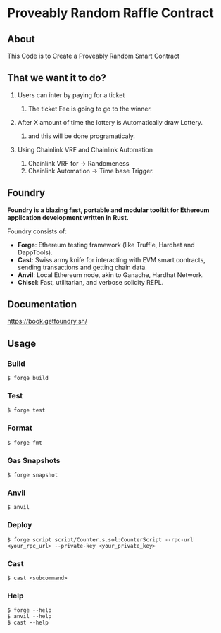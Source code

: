 # Proveably Random Raffle Contract

## About

This Code is to Create a Proveably Random Smart Contract

## That we want it to do?

1. Users can inter by paying for a ticket

   1. The ticket Fee is going to go to the winner.

2. After X amount of time the lottery is Automatically draw Lottery.

   1. and this will be done programaticaly.

3. Using Chainlink VRF and Chainlink Automation
   1. Chainlink VRF for -> Randomeness
   2. Chainlink Automation -> Time base Trigger.

## Foundry

**Foundry is a blazing fast, portable and modular toolkit for Ethereum application development written in Rust.**

Foundry consists of:

- **Forge**: Ethereum testing framework (like Truffle, Hardhat and DappTools).
- **Cast**: Swiss army knife for interacting with EVM smart contracts, sending transactions and getting chain data.
- **Anvil**: Local Ethereum node, akin to Ganache, Hardhat Network.
- **Chisel**: Fast, utilitarian, and verbose solidity REPL.

## Documentation

https://book.getfoundry.sh/

## Usage

### Build

```shell
$ forge build
```

### Test

```shell
$ forge test
```

### Format

```shell
$ forge fmt
```

### Gas Snapshots

```shell
$ forge snapshot
```

### Anvil

```shell
$ anvil
```

### Deploy

```shell
$ forge script script/Counter.s.sol:CounterScript --rpc-url <your_rpc_url> --private-key <your_private_key>
```

### Cast

```shell
$ cast <subcommand>
```

### Help

```shell
$ forge --help
$ anvil --help
$ cast --help
```
